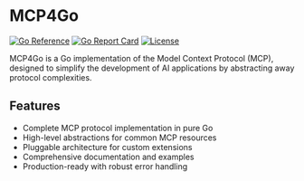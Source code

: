# MCP4Go

[![Go Reference](https://pkg.go.dev/badge/github.com/mcp4go/mcp4go.svg)](https://pkg.go.dev/github.com/mcp4go/mcp4go)
[![Go Report Card](https://goreportcard.com/badge/github.com/mcp4go/mcp4go)](https://goreportcard.com/report/github.com/mcp4go/mcp4go)
[![License](https://img.shields.io/github/license/mcp4go/mcp4go)](LICENSE)

MCP4Go is a Go implementation of the Model Context Protocol (MCP), designed to simplify the development of AI applications by abstracting away protocol complexities.

## Features

- Complete MCP protocol implementation in pure Go
- High-level abstractions for common MCP resources
- Pluggable architecture for custom extensions
- Comprehensive documentation and examples
- Production-ready with robust error handling
